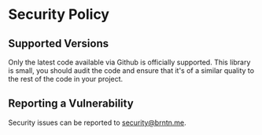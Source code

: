 # Security Policy

## Supported Versions

Only the latest code available via Github is officially supported.
This library is small, you should audit the code and ensure that it's of a similar quality to the rest of the code in your project.

## Reporting a Vulnerability

Security issues can be reported to security@brntn.me.
